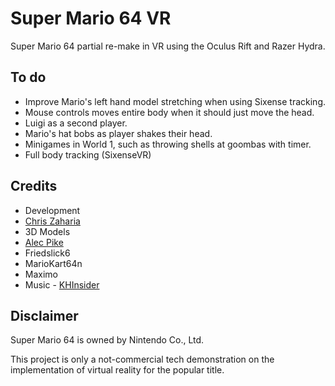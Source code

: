 # Super Mario 64 VR

Super Mario 64 partial re-make in VR using the Oculus Rift and Razer Hydra.

## To do

* Improve Mario's left hand model stretching when using Sixense tracking.
* Mouse controls moves entire body when it should just move the head.
* Luigi as a second player.
* Mario's hat bobs as player shakes their head.
* Minigames in World 1, such as throwing shells at goombas with timer.
* Full body tracking (SixenseVR)

## Credits

* Development
 * [Chris Zaharia](http://github.com/chrisjz)
* 3D Models
 * [Alec Pike](http://www.models-resource.com/submitter/alecpike/)
 * Friedslick6
 * MarioKart64n
 * Maximo
* Music - [KHInsider](http://http://www.khinsider.com)

## Disclaimer

Super Mario 64 is owned by Nintendo Co., Ltd.

This project is only a not-commercial tech demonstration on the implementation of virtual reality for the popular title.
